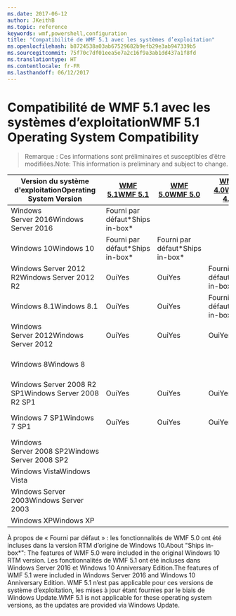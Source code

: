 ```yaml
---
ms.date: 2017-06-12
author: JKeithB
ms.topic: reference
keywords: wmf,powershell,configuration
title: "Compatibilité de WMF 5.1 avec les systèmes d’exploitation"
ms.openlocfilehash: b8724538a03ab67529682b9efb29e3ab947339b5
ms.sourcegitcommit: 75f70c7df01eea5e7a2c16f9a3ab1dd437a1f8fd
ms.translationtype: HT
ms.contentlocale: fr-FR
ms.lasthandoff: 06/12/2017
---
```

# <a name="wmf-51-operating-system-compatibility"></a><span data-ttu-id="efc32-103">Compatibilité de WMF 5.1 avec les systèmes d’exploitation</span><span class="sxs-lookup"><span data-stu-id="efc32-103">WMF 5.1 Operating System Compatibility</span></span> #

> <span data-ttu-id="efc32-104">Remarque : Ces informations sont préliminaires et susceptibles d’être modifiées.</span><span class="sxs-lookup"><span data-stu-id="efc32-104">Note: This information is preliminary and subject to change.</span></span>

| <span data-ttu-id="efc32-105">Version du système d'exploitation</span><span class="sxs-lookup"><span data-stu-id="efc32-105">Operating System Version</span></span> | [<span data-ttu-id="efc32-106">WMF 5.1</span><span class="sxs-lookup"><span data-stu-id="efc32-106">WMF 5.1</span></span>](https://aka.ms/wmf51download) | [<span data-ttu-id="efc32-107">WMF 5.0</span><span class="sxs-lookup"><span data-stu-id="efc32-107">WMF 5.0</span></span>](https://aka.ms/wmf5download) | [<span data-ttu-id="efc32-108">WMF 4.0</span><span class="sxs-lookup"><span data-stu-id="efc32-108">WMF 4.0</span></span>](https://aka.ms/wmf4download) |  [<span data-ttu-id="efc32-109">WMF 3.0</span><span class="sxs-lookup"><span data-stu-id="efc32-109">WMF 3.0</span></span>](https://aka.ms/wmf3download) | [<span data-ttu-id="efc32-110">WMF 2.0</span><span class="sxs-lookup"><span data-stu-id="efc32-110">WMF 2.0</span></span>](https://aka.ms/wmf2download) |
| ------------------------ | ----------- | ----------- | ----------- | ------------ |  ------------- |
| <span data-ttu-id="efc32-111">Windows Server 2016</span><span class="sxs-lookup"><span data-stu-id="efc32-111">Windows Server 2016</span></span> | <span data-ttu-id="efc32-112">Fourni par défaut*</span><span class="sxs-lookup"><span data-stu-id="efc32-112">Ships in-box*</span></span> |  |  |  |  |
| <span data-ttu-id="efc32-113">Windows 10</span><span class="sxs-lookup"><span data-stu-id="efc32-113">Windows 10</span></span> | <span data-ttu-id="efc32-114">Fourni par défaut*</span><span class="sxs-lookup"><span data-stu-id="efc32-114">Ships in-box*</span></span> | <span data-ttu-id="efc32-115">Fourni par défaut*</span><span class="sxs-lookup"><span data-stu-id="efc32-115">Ships in-box*</span></span>  | | | |  
| <span data-ttu-id="efc32-116">Windows Server 2012 R2</span><span class="sxs-lookup"><span data-stu-id="efc32-116">Windows Server 2012 R2</span></span>| <span data-ttu-id="efc32-117">Oui</span><span class="sxs-lookup"><span data-stu-id="efc32-117">Yes</span></span> | <span data-ttu-id="efc32-118">Oui</span><span class="sxs-lookup"><span data-stu-id="efc32-118">Yes</span></span> | <span data-ttu-id="efc32-119">Fourni par défaut</span><span class="sxs-lookup"><span data-stu-id="efc32-119">Ships in-box</span></span> |  |  |
| <span data-ttu-id="efc32-120">Windows 8.1</span><span class="sxs-lookup"><span data-stu-id="efc32-120">Windows 8.1</span></span> | <span data-ttu-id="efc32-121">Oui</span><span class="sxs-lookup"><span data-stu-id="efc32-121">Yes</span></span> | <span data-ttu-id="efc32-122">Oui</span><span class="sxs-lookup"><span data-stu-id="efc32-122">Yes</span></span> |  <span data-ttu-id="efc32-123">Fourni par défaut</span><span class="sxs-lookup"><span data-stu-id="efc32-123">Ships in-box</span></span> |  |  |
| <span data-ttu-id="efc32-124">Windows Server 2012</span><span class="sxs-lookup"><span data-stu-id="efc32-124">Windows Server 2012</span></span> | <span data-ttu-id="efc32-125">Oui</span><span class="sxs-lookup"><span data-stu-id="efc32-125">Yes</span></span> | <span data-ttu-id="efc32-126">Oui</span><span class="sxs-lookup"><span data-stu-id="efc32-126">Yes</span></span> | <span data-ttu-id="efc32-127">Oui</span><span class="sxs-lookup"><span data-stu-id="efc32-127">Yes</span></span> |  <span data-ttu-id="efc32-128">Fourni par défaut</span><span class="sxs-lookup"><span data-stu-id="efc32-128">Ships in-box</span></span> | |
| <span data-ttu-id="efc32-129">Windows 8</span><span class="sxs-lookup"><span data-stu-id="efc32-129">Windows 8</span></span> |  |  |  | <span data-ttu-id="efc32-130">Fourni par défaut</span><span class="sxs-lookup"><span data-stu-id="efc32-130">Ships in-box</span></span> | |
| <span data-ttu-id="efc32-131">Windows Server 2008 R2 SP1</span><span class="sxs-lookup"><span data-stu-id="efc32-131">Windows Server 2008 R2 SP1</span></span> | <span data-ttu-id="efc32-132">Oui</span><span class="sxs-lookup"><span data-stu-id="efc32-132">Yes</span></span> | <span data-ttu-id="efc32-133">Oui</span><span class="sxs-lookup"><span data-stu-id="efc32-133">Yes</span></span> | <span data-ttu-id="efc32-134">Oui</span><span class="sxs-lookup"><span data-stu-id="efc32-134">Yes</span></span> |  <span data-ttu-id="efc32-135">Oui</span><span class="sxs-lookup"><span data-stu-id="efc32-135">Yes</span></span>| <span data-ttu-id="efc32-136">Fourni par défaut</span><span class="sxs-lookup"><span data-stu-id="efc32-136">Ships in-box</span></span> |
| <span data-ttu-id="efc32-137">Windows 7 SP1</span><span class="sxs-lookup"><span data-stu-id="efc32-137">Windows 7 SP1</span></span>  | <span data-ttu-id="efc32-138">Oui</span><span class="sxs-lookup"><span data-stu-id="efc32-138">Yes</span></span> | <span data-ttu-id="efc32-139">Oui</span><span class="sxs-lookup"><span data-stu-id="efc32-139">Yes</span></span> | <span data-ttu-id="efc32-140">Oui</span><span class="sxs-lookup"><span data-stu-id="efc32-140">Yes</span></span> | <span data-ttu-id="efc32-141">Oui</span><span class="sxs-lookup"><span data-stu-id="efc32-141">Yes</span></span> | <span data-ttu-id="efc32-142">Fourni par défaut</span><span class="sxs-lookup"><span data-stu-id="efc32-142">Ships in-box</span></span> |
| <span data-ttu-id="efc32-143">Windows Server 2008 SP2</span><span class="sxs-lookup"><span data-stu-id="efc32-143">Windows Server 2008 SP2</span></span> | | | | <span data-ttu-id="efc32-144">Oui</span><span class="sxs-lookup"><span data-stu-id="efc32-144">Yes</span></span> | <span data-ttu-id="efc32-145">Oui</span><span class="sxs-lookup"><span data-stu-id="efc32-145">Yes</span></span> |
| <span data-ttu-id="efc32-146">Windows Vista</span><span class="sxs-lookup"><span data-stu-id="efc32-146">Windows Vista</span></span> | | | | | <span data-ttu-id="efc32-147">Oui</span><span class="sxs-lookup"><span data-stu-id="efc32-147">Yes</span></span> |
| <span data-ttu-id="efc32-148">Windows Server 2003</span><span class="sxs-lookup"><span data-stu-id="efc32-148">Windows Server 2003</span></span>| | | |  | <span data-ttu-id="efc32-149">Oui</span><span class="sxs-lookup"><span data-stu-id="efc32-149">Yes</span></span> |
| <span data-ttu-id="efc32-150">Windows XP</span><span class="sxs-lookup"><span data-stu-id="efc32-150">Windows XP</span></span> | | | |  | <span data-ttu-id="efc32-151">Oui</span><span class="sxs-lookup"><span data-stu-id="efc32-151">Yes</span></span> |


<span data-ttu-id="efc32-152">À propos de « Fourni par défaut » : les fonctionnalités de WMF 5.0 ont été incluses dans la version RTM d’origine de Windows 10.</span><span class="sxs-lookup"><span data-stu-id="efc32-152">About "Ships in-box*": The features of WMF 5.0 were included in the original Windows 10 RTM version.</span></span>
<span data-ttu-id="efc32-153">Les fonctionnalités de WMF 5.1 ont été incluses dans Windows Server 2016 et Windows 10 Anniversary Edition.</span><span class="sxs-lookup"><span data-stu-id="efc32-153">The features of WMF 5.1 were included in Windows Server 2016 and Windows 10 Anniversary Edition.</span></span> <span data-ttu-id="efc32-154">WMF 5.1 n’est pas applicable pour ces versions de système d’exploitation, les mises à jour étant fournies par le biais de Windows Update.</span><span class="sxs-lookup"><span data-stu-id="efc32-154">WMF 5.1 is not applicable for these operating system versions, as the updates are provided via Windows Update.</span></span>


